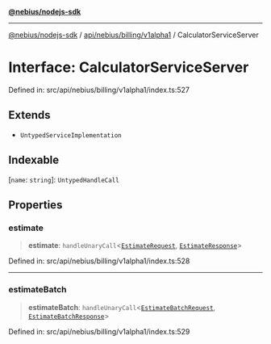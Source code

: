 [**@nebius/nodejs-sdk**](../../../../../README.md)

***

[@nebius/nodejs-sdk](../../../../../README.md) / [api/nebius/billing/v1alpha1](../README.md) / CalculatorServiceServer

# Interface: CalculatorServiceServer

Defined in: src/api/nebius/billing/v1alpha1/index.ts:527

## Extends

- `UntypedServiceImplementation`

## Indexable

\[`name`: `string`\]: `UntypedHandleCall`

## Properties

### estimate

> **estimate**: `handleUnaryCall`\<[`EstimateRequest`](EstimateRequest.md), [`EstimateResponse`](EstimateResponse.md)\>

Defined in: src/api/nebius/billing/v1alpha1/index.ts:528

***

### estimateBatch

> **estimateBatch**: `handleUnaryCall`\<[`EstimateBatchRequest`](EstimateBatchRequest.md), [`EstimateBatchResponse`](EstimateBatchResponse.md)\>

Defined in: src/api/nebius/billing/v1alpha1/index.ts:529
